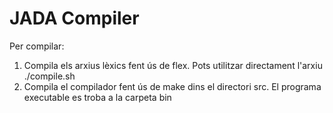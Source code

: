 # JADA Compiler

Per compilar:
1. Compila els arxius lèxics fent ús de flex. Pots utilitzar directament l'arxiu ./compile.sh
2. Compila el compilador fent ús de make dins el directori src. El programa executable es troba a la carpeta bin